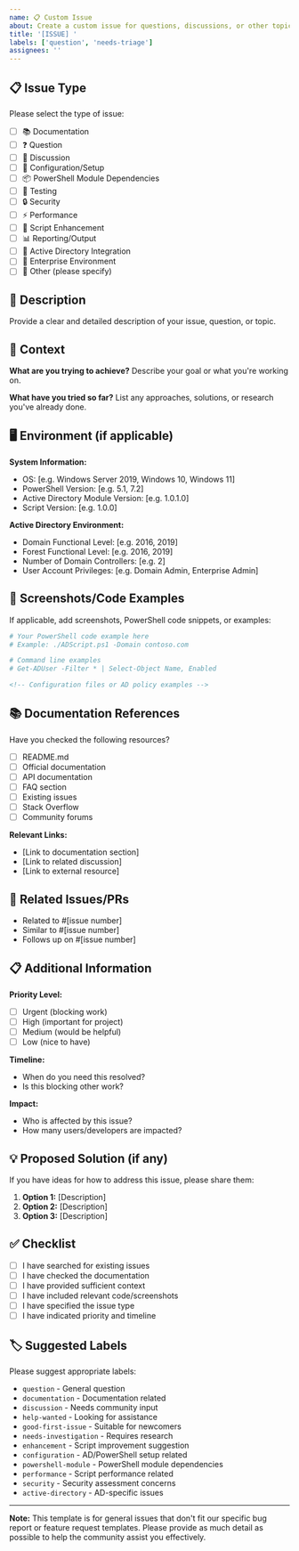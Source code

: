```yaml
---
name: 📋 Custom Issue
about: Create a custom issue for questions, discussions, or other topics
title: '[ISSUE] '
labels: ['question', 'needs-triage']
assignees: ''
---
```


## 📋 Issue Type

Please select the type of issue:

- [ ] 📚 Documentation
- [ ] ❓ Question
- [ ] 💬 Discussion
- [ ] 🔧 Configuration/Setup
- [ ] 📦 PowerShell Module Dependencies
- [ ] 🧪 Testing
- [ ] 🔒 Security
- [ ] ⚡ Performance
- [ ] 🔄 Script Enhancement
- [ ] 📊 Reporting/Output
- [ ] 🔗 Active Directory Integration
- [ ] 🏢 Enterprise Environment
- [ ] 📝 Other (please specify)

## 📝 Description

Provide a clear and detailed description of your issue, question, or topic.

## 🎯 Context

**What are you trying to achieve?**
Describe your goal or what you're working on.

**What have you tried so far?**
List any approaches, solutions, or research you've already done.

## 🖥️ Environment (if applicable)

**System Information:**
- OS: [e.g. Windows Server 2019, Windows 10, Windows 11]
- PowerShell Version: [e.g. 5.1, 7.2]
- Active Directory Module Version: [e.g. 1.0.1.0]
- Script Version: [e.g. 1.0.0]

**Active Directory Environment:**
- Domain Functional Level: [e.g. 2016, 2019]
- Forest Functional Level: [e.g. 2016, 2019]
- Number of Domain Controllers: [e.g. 2]
- User Account Privileges: [e.g. Domain Admin, Enterprise Admin]

## 📸 Screenshots/Code Examples

If applicable, add screenshots, PowerShell code snippets, or examples:

```powershell
# Your PowerShell code example here
# Example: ./ADScript.ps1 -Domain contoso.com
```

```powershell
# Command line examples
# Get-ADUser -Filter * | Select-Object Name, Enabled
```

```xml
<!-- Configuration files or AD policy examples -->
```

## 📚 Documentation References

Have you checked the following resources?

- [ ] README.md
- [ ] Official documentation
- [ ] API documentation
- [ ] FAQ section
- [ ] Existing issues
- [ ] Stack Overflow
- [ ] Community forums

**Relevant Links:**
- [Link to documentation section]
- [Link to related discussion]
- [Link to external resource]

## 🔗 Related Issues/PRs

- Related to #[issue number]
- Similar to #[issue number]
- Follows up on #[issue number]

## 📋 Additional Information

**Priority Level:**
- [ ] Urgent (blocking work)
- [ ] High (important for project)
- [ ] Medium (would be helpful)
- [ ] Low (nice to have)

**Timeline:**
- When do you need this resolved?
- Is this blocking other work?

**Impact:**
- Who is affected by this issue?
- How many users/developers are impacted?

## 💡 Proposed Solution (if any)

If you have ideas for how to address this issue, please share them:

1. **Option 1:** [Description]
2. **Option 2:** [Description]
3. **Option 3:** [Description]

## ✅ Checklist

- [ ] I have searched for existing issues
- [ ] I have checked the documentation
- [ ] I have provided sufficient context
- [ ] I have included relevant code/screenshots
- [ ] I have specified the issue type
- [ ] I have indicated priority and timeline

## 🏷️ Suggested Labels

Please suggest appropriate labels:
- `question` - General question
- `documentation` - Documentation related
- `discussion` - Needs community input
- `help-wanted` - Looking for assistance
- `good-first-issue` - Suitable for newcomers
- `needs-investigation` - Requires research
- `enhancement` - Script improvement suggestion
- `configuration` - AD/PowerShell setup related
- `powershell-module` - PowerShell module dependencies
- `performance` - Script performance related
- `security` - Security assessment concerns
- `active-directory` - AD-specific issues

---

**Note:** This template is for general issues that don't fit our specific bug report or feature request templates. Please provide as much detail as possible to help the community assist you effectively.